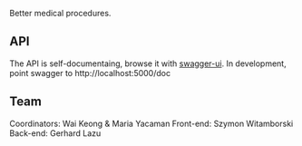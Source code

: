 Better medical procedures.

## API

The API is self-documentaing, browse it with [swagger-ui][1]. In
development, point swagger to http://localhost:5000/doc

## Team

Coordinators: Wai Keong & Maria Yacaman
Front-end: Szymon Witamborski
Back-end: Gerhard Lazu

[1]: http://developers.helloreverb.com/swagger/
